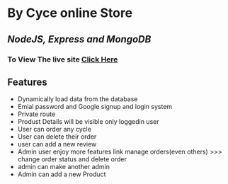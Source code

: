 # By Cyce online Store
## _NodeJS, Express and MongoDB_

### To View The live site [Click Here](https://bi-bike-online-store.web.app/)


## Features

- Dynamically load data from the database
- Emial password and Google signup and login system
- Private route
- Produst Details will be visible only loggedin user
- User can order any cycle
- User can delete their order
- user can add a new review
- Admin user enjoy more features link manage orders(even others) >>> change order status and delete order
- admin can make another admin
- Admin can add a new Product


